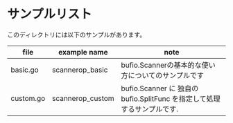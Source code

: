 # サンプルリスト

このディレクトリには以下のサンプルがあります。

| file      | example name      | note                                                 |
|-----------|-------------------|------------------------------------------------------|
| basic.go  | scannerop\_basic  | bufio.Scannerの基本的な使い方についてのサンプルです                     |
| custom.go | scannerop\_custom | bufio.Scanner に 独自の bufio.SplitFunc を指定して処理するサンプルです. |
